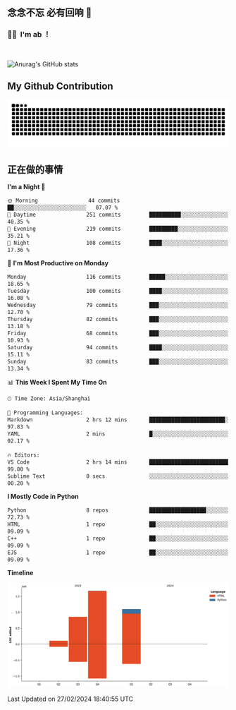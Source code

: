 ## 念念不忘 必有回响  👋
### 👨‍🔧&nbsp;&nbsp;I'm ab ！

<br>

![Anurag's GitHub stats](https://github-readme-stats.vercel.app/api?username=abinzzz&count_private=true&show_icons=true&theme=tokyonight)


## My Github Contribution
![](https://github.com/abinzzz/abinzzz/blob/output/github-contribution-grid-snake.svg)

## 正在做的事情

<!--START_SECTION:waka-->
**I'm a Night 🦉** 

```text
🌞 Morning                44 commits          ██░░░░░░░░░░░░░░░░░░░░░░░   07.07 % 
🌆 Daytime                251 commits         ██████████░░░░░░░░░░░░░░░   40.35 % 
🌃 Evening                219 commits         █████████░░░░░░░░░░░░░░░░   35.21 % 
🌙 Night                  108 commits         ████░░░░░░░░░░░░░░░░░░░░░   17.36 % 
```
📅 **I'm Most Productive on Monday** 

```text
Monday                   116 commits         █████░░░░░░░░░░░░░░░░░░░░   18.65 % 
Tuesday                  100 commits         ████░░░░░░░░░░░░░░░░░░░░░   16.08 % 
Wednesday                79 commits          ███░░░░░░░░░░░░░░░░░░░░░░   12.70 % 
Thursday                 82 commits          ███░░░░░░░░░░░░░░░░░░░░░░   13.18 % 
Friday                   68 commits          ███░░░░░░░░░░░░░░░░░░░░░░   10.93 % 
Saturday                 94 commits          ████░░░░░░░░░░░░░░░░░░░░░   15.11 % 
Sunday                   83 commits          ███░░░░░░░░░░░░░░░░░░░░░░   13.34 % 
```


📊 **This Week I Spent My Time On** 

```text
🕑︎ Time Zone: Asia/Shanghai

💬 Programming Languages: 
Markdown                 2 hrs 12 mins       ████████████████████████░   97.83 % 
YAML                     2 mins              █░░░░░░░░░░░░░░░░░░░░░░░░   02.17 % 

🔥 Editors: 
VS Code                  2 hrs 14 mins       █████████████████████████   99.80 % 
Sublime Text             0 secs              ░░░░░░░░░░░░░░░░░░░░░░░░░   00.20 % 
```

**I Mostly Code in Python** 

```text
Python                   8 repos             ██████████████████░░░░░░░   72.73 % 
HTML                     1 repo              ██░░░░░░░░░░░░░░░░░░░░░░░   09.09 % 
C++                      1 repo              ██░░░░░░░░░░░░░░░░░░░░░░░   09.09 % 
EJS                      1 repo              ██░░░░░░░░░░░░░░░░░░░░░░░   09.09 % 
```



**Timeline**

![Lines of Code chart](https://raw.githubusercontent.com/abinzzz/abinzzz/main/assets/bar_graph.png)


 Last Updated on 27/02/2024 18:40:55 UTC
<!--END_SECTION:waka-->



